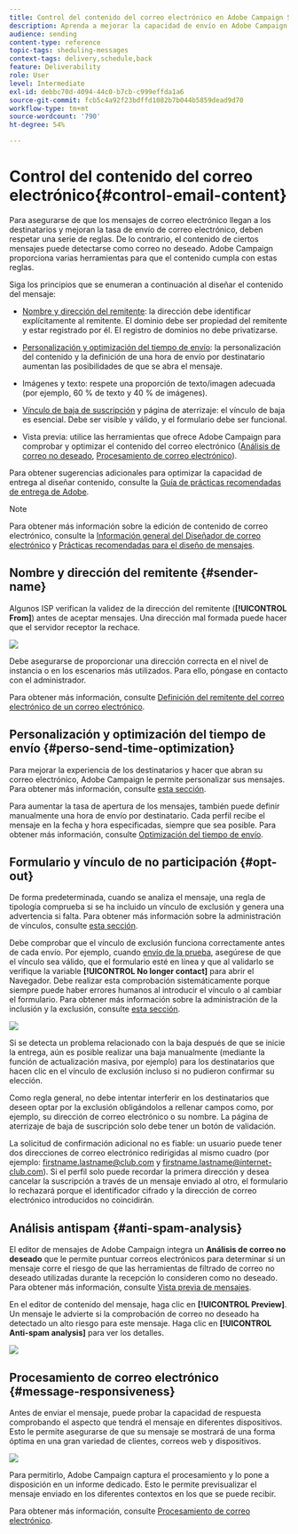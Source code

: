 ```yaml
---
title: Control del contenido del correo electrónico en Adobe Campaign Standard
description: Aprenda a mejorar la capacidad de envío en Adobe Campaign Standard al editar el contenido del correo electrónico.
audience: sending
content-type: reference
topic-tags: sheduling-messages
context-tags: delivery,schedule,back
feature: Deliverability
role: User
level: Intermediate
exl-id: debbc70d-4094-44c0-b7cb-c999effda1a6
source-git-commit: fcb5c4a92f23bdffd1082b7b044b5859dead9d70
workflow-type: tm+mt
source-wordcount: '790'
ht-degree: 54%

---
```


# Control del contenido del correo electrónico{#control-email-content}

<!--TO KEEP because specific to Campaign-->

Para asegurarse de que los mensajes de correo electrónico llegan a los destinatarios y mejoran la tasa de envío de correo electrónico, deben respetar una serie de reglas. De lo contrario, el contenido de ciertos mensajes puede detectarse como correo no deseado. Adobe Campaign proporciona varias herramientas para que el contenido cumpla con estas reglas.

Siga los principios que se enumeran a continuación al diseñar el contenido del mensaje:

* [Nombre y dirección del remitente](#sender-name): la dirección debe identificar explícitamente al remitente. El dominio debe ser propiedad del remitente y estar registrado por él. El registro de dominios no debe privatizarse.

   <!--**Subject**: Avoid excessive capitalization and punctuation, and words that are frequently used by spammers ("Win", "Free", etc.).-->
* [Personalización y optimización del tiempo de envío](#perso-send-time-optimization): la personalización del contenido y la definición de una hora de envío por destinatario aumentan las posibilidades de que se abra el mensaje.
* Imágenes y texto: respete una proporción de texto/imagen adecuada (por ejemplo, 60 % de texto y 40 % de imágenes).
* [Vínculo de baja de suscripción](#opt-out) y página de aterrizaje: el vínculo de baja es esencial. Debe ser visible y válido, y el formulario debe ser funcional.
* Vista previa: utilice las herramientas que ofrece Adobe Campaign para comprobar y optimizar el contenido del correo electrónico ([Análisis de correo no deseado](#anti-spam-analysis), [Procesamiento de correo electrónico](#message-responsiveness)).

Para obtener sugerencias adicionales para optimizar la capacidad de entrega al diseñar contenido, consulte la [Guía de prácticas recomendadas de entrega de Adobe](https://experienceleague.adobe.com/docs/deliverability-learn/deliverability-best-practice-guide/content-best-practices-for-optimal-delivery.html?lang=es).

>[!NOTE]
>
>Para obtener más información sobre la edición de contenido de correo electrónico, consulte la [Información general del Diseñador de correo electrónico](../../designing/using/designing-content-in-adobe-campaign.md) y [Prácticas recomendadas para el diseño de mensajes](../../designing/using/designing-content-in-adobe-campaign.md#content-design-best-practices).

## Nombre y dirección del remitente {#sender-name}

Algunos ISP verifican la validez de la dirección del remitente (**[!UICONTROL From]**) antes de aceptar mensajes. Una dirección mal formada puede hacer que el servidor receptor la rechace.

![](assets/delivery_content_edition16.png)

Debe asegurarse de proporcionar una dirección correcta en el nivel de instancia o en los escenarios más utilizados. Para ello, póngase en contacto con el administrador.

Para obtener más información, consulte [Definición del remitente del correo electrónico de un correo electrónico](../../designing/using/subject-line.md#email-sender).

## Personalización y optimización del tiempo de envío {#perso-send-time-optimization}

Para mejorar la experiencia de los destinatarios y hacer que abran su correo electrónico, Adobe Campaign le permite personalizar sus mensajes. Para obtener más información, consulte [esta sección](../../designing/using/personalization.md).

Para aumentar la tasa de apertura de los mensajes, también puede definir manualmente una hora de envío por destinatario. Cada perfil recibe el mensaje en la fecha y hora especificadas, siempre que sea posible. Para obtener más información, consulte [Optimización del tiempo de envío](../../sending/using/optimizing-the-sending-time.md).

## Formulario y vínculo de no participación {#opt-out}

De forma predeterminada, cuando se analiza el mensaje, una regla de tipología comprueba si se ha incluido un vínculo de exclusión y genera una advertencia si falta. Para obtener más información sobre la administración de vínculos, consulte [esta sección](../../designing/using/links.md).

Debe comprobar que el vínculo de exclusión funciona correctamente antes de cada envío. Por ejemplo, cuando [envío de la prueba](../../sending/using/sending-proofs.md), asegúrese de que el vínculo sea válido, que el formulario esté en línea y que al validarlo se verifique la variable **[!UICONTROL No longer contact]** para abrir el Navegador. Debe realizar esta comprobación sistemáticamente porque siempre puede haber errores humanos al introducir el vínculo o al cambiar el formulario. Para obtener más información sobre la administración de la inclusión y la exclusión, consulte [esta sección](../../audiences/using/managing-opt-in-and-opt-out-in-campaign.md).

![](assets/optin_landingpage_3.png)

Si se detecta un problema relacionado con la baja después de que se inicie la entrega, aún es posible realizar una baja manualmente (mediante la función de actualización masiva, por ejemplo) para los destinatarios que hacen clic en el vínculo de exclusión incluso si no pudieron confirmar su elección.

Como regla general, no debe intentar interferir en los destinatarios que deseen optar por la exclusión obligándolos a rellenar campos como, por ejemplo, su dirección de correo electrónico o su nombre. La página de aterrizaje de baja de suscripción solo debe tener un botón de validación.

La solicitud de confirmación adicional no es fiable: un usuario puede tener dos direcciones de correo electrónico redirigidas al mismo cuadro (por ejemplo: firstname.lastname@club.com y firstname.lastname@internet-club.com). Si el perfil solo puede recordar la primera dirección y desea cancelar la suscripción a través de un mensaje enviado al otro, el formulario lo rechazará porque el identificador cifrado y la dirección de correo electrónico introducidos no coincidirán.

## Análisis antispam {#anti-spam-analysis}

El editor de mensajes de Adobe Campaign integra un **Análisis de correo no deseado** que le permite puntuar correos electrónicos para determinar si un mensaje corre el riesgo de que las herramientas de filtrado de correo no deseado utilizadas durante la recepción lo consideren como no deseado. Para obtener más información, consulte [Vista previa de mensajes](../../sending/using/previewing-messages.md).

En el editor de contenido del mensaje, haga clic en **[!UICONTROL Preview]**. Un mensaje le advierte si la comprobación de correo no deseado ha detectado un alto riesgo para este mensaje. Haga clic en **[!UICONTROL Anti-spam analysis]** para ver los detalles.

![](assets/sending_anti-spam_analysis.png)

## Procesamiento de correo electrónico {#message-responsiveness}

Antes de enviar el mensaje, puede probar la capacidad de respuesta comprobando el aspecto que tendrá el mensaje en diferentes dispositivos. Esto le permite asegurarse de que su mensaje se mostrará de una forma óptima en una gran variedad de clientes, correos web y dispositivos.

![](assets/inbox_rendering_report_3.png)

Para permitirlo, Adobe Campaign captura el procesamiento y lo pone a disposición en un informe dedicado. Esto le permite previsualizar el mensaje enviado en los diferentes contextos en los que se puede recibir.

Para obtener más información, consulte [Procesamiento de correo electrónico](../../sending/using/email-rendering.md).
